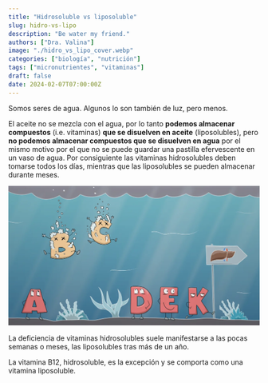 ```yaml
---
title: "Hidrosoluble vs liposoluble"
slug: hidro-vs-lipo
description: "Be water my friend."
authors: ["Dra. Valina"]
image: "./hidro_vs_lipo_cover.webp"
categories: ["biología", "nutrición"]
tags: ["micronutrientes", "vitaminas"]
draft: false
date: 2024-02-07T07:00:00Z
---
```


Somos seres de agua. Algunos lo son también de luz, pero menos.

El aceite no se mezcla con el agua, por lo tanto **podemos almacenar compuestos** (i.e. vitaminas) **que se disuelven en aceite** (liposolubles), pero **no podemos almacenar compuestos que se disuelven en agua** por el mismo motivo por el que no se puede guardar una pastilla efervescente en un vaso de agua. Por consiguiente las vitaminas hidrosolubles deben tomarse todos los días, mientras que las liposolubles se pueden almacenar durante meses.

![Hidrosoluble vs liposoluble](./hidro_vs_lipo.webp)

La deficiencia de vitaminas hidrosolubles suele manifestarse a las pocas semanas o meses, las liposolubles tras más de un año.

La vitamina B12, hidrosoluble, es la excepción y se comporta como una vitamina liposoluble.
